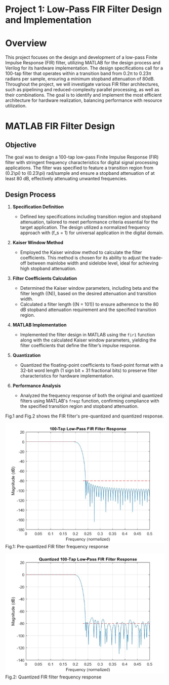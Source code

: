 # Project 1: Low-Pass FIR Filter Design and Implementation

# Overview

This project focuses on the design and development of a low-pass Finite Impulse Response (FIR) filter, utilizing MATLAB for the design process and Verilog for its hardware implementation. The design specifications call for a 100-tap filter that operates within a transition band from 0.2π to 0.23π radians per sample, ensuring a minimum stopband attenuation of 80dB. Throughout the project, we will investigate various FIR filter architectures, such as pipelining and reduced-complexity parallel processing, as well as their combinations. The goal is to identify and implement the most efficient architecture for hardware realization, balancing performance with resource utilization.


# MATLAB FIR Filter Design

## Objective
The goal was to design a 100-tap low-pass Finite Impulse Response (FIR) filter with stringent frequency characteristics for digital signal processing applications. The filter was specified to feature a transition region from \(0.2\pi\) to \(0.23\pi\) rad/sample and ensure a stopband attenuation of at least 80 dB, effectively attenuating unwanted frequencies.

## Design Process

1. **Specification Definition**
   - Defined key specifications including transition region and stopband attenuation, tailored to meet performance criteria essential for the target application. The design utilized a normalized frequency approach with \(f_s = 1\) for universal application in the digital domain.

2. **Kaiser Window Method**
   - Employed the Kaiser window method to calculate the filter coefficients. This method is chosen for its ability to adjust the trade-off between mainlobe width and sidelobe level, ideal for achieving high stopband attenuation.

3. **Filter Coefficients Calculation**
   - Determined the Kaiser window parameters, including beta and the filter length (\(N\)), based on the desired attenuation and transition width.
   - Calculated a filter length (\(N = 101\)) to ensure adherence to the 80 dB stopband attenuation requirement and the specified transition region.

4. **MATLAB Implementation**
   - Implemented the filter design in MATLAB using the `fir1` function along with the calculated Kaiser window parameters, yielding the filter coefficients that define the filter’s impulse response.

5. **Quantization**
   - Quantized the floating-point coefficients to fixed-point format with a 32-bit word length (1 sign bit + 31 fractional bits) to preserve filter characteristics for hardware implementation.

6. **Performance Analysis**
   - Analyzed the frequency response of both the original and quantized filters using MATLAB's `freqz` function, confirming compliance with the specified transition region and stopband attenuation.


Fig.1 and Fig.2 shows the FIR filter's pre-quantized and quantized response.

![FIR Filter Frequency Response](./fig/filter_response.jpg)
Fig.1: Pre-quantized FIR filter frequency response

![FIR Filter Frequency Response](./fig/Quantized_filter.jpg)
Fig.2: Quantized FIR filter frequency response

